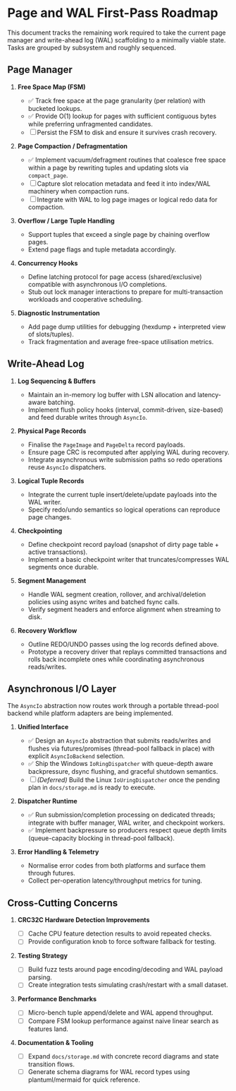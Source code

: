# Page and WAL First-Pass Roadmap

This document tracks the remaining work required to take the current page manager and write-ahead log (WAL) scaffolding to a minimally viable state. Tasks are grouped by subsystem and roughly sequenced.

## Page Manager

1. **Free Space Map (FSM)**
   - ✅ Track free space at the page granularity (per relation) with bucketed lookups.
   - ✅ Provide O(1) lookup for pages with sufficient contiguous bytes while preferring unfragmented candidates.
   - ☐ Persist the FSM to disk and ensure it survives crash recovery.

2. **Page Compaction / Defragmentation**
   - ✅ Implement vacuum/defragment routines that coalesce free space within a page by rewriting tuples and updating slots via `compact_page`.
   - ☐ Capture slot relocation metadata and feed it into index/WAL machinery when compaction runs.
   - ☐ Integrate with WAL to log page images or logical redo data for compaction.

3. **Overflow / Large Tuple Handling**
   - Support tuples that exceed a single page by chaining overflow pages.
   - Extend page flags and tuple metadata accordingly.

4. **Concurrency Hooks**
   - Define latching protocol for page access (shared/exclusive) compatible with asynchronous I/O completions.
   - Stub out lock manager interactions to prepare for multi-transaction workloads and cooperative scheduling.

5. **Diagnostic Instrumentation**
   - Add page dump utilities for debugging (hexdump + interpreted view of slots/tuples).
   - Track fragmentation and average free-space utilisation metrics.

## Write-Ahead Log

1. **Log Sequencing & Buffers**
   - Maintain an in-memory log buffer with LSN allocation and latency-aware batching.
   - Implement flush policy hooks (interval, commit-driven, size-based) and feed durable writes through `AsyncIo`.

2. **Physical Page Records**
   - Finalise the `PageImage` and `PageDelta` record payloads.
   - Ensure page CRC is recomputed after applying WAL during recovery.
   - Integrate asynchronous write submission paths so redo operations reuse `AsyncIo` dispatchers.

3. **Logical Tuple Records**
   - Integrate the current tuple insert/delete/update payloads into the WAL writer.
   - Specify redo/undo semantics so logical operations can reproduce page changes.

4. **Checkpointing**
   - Define checkpoint record payload (snapshot of dirty page table + active transactions).
   - Implement a basic checkpoint writer that truncates/compresses WAL segments once durable.

5. **Segment Management**
   - Handle WAL segment creation, rollover, and archival/deletion policies using async writes and batched fsync calls.
   - Verify segment headers and enforce alignment when streaming to disk.

6. **Recovery Workflow**
   - Outline REDO/UNDO passes using the log records defined above.
   - Prototype a recovery driver that replays committed transactions and rolls back incomplete ones while coordinating asynchronous reads/writes.

## Asynchronous I/O Layer

The `AsyncIo` abstraction now routes work through a portable thread-pool backend while platform adapters are being implemented.

1. **Unified Interface**
   - ✅ Design an `AsyncIo` abstraction that submits reads/writes and flushes via futures/promises (thread-pool fallback in place) with explicit `AsyncIoBackend` selection.
   - ✅ Ship the Windows `IoRingDispatcher` with queue-depth aware backpressure, dsync flushing, and graceful shutdown semantics.
   - ☐ *(Deferred)* Build the Linux `IoUringDispatcher` once the pending plan in `docs/storage.md` is ready to execute.

2. **Dispatcher Runtime**
   - ✅ Run submission/completion processing on dedicated threads; integrate with buffer manager, WAL writer, and checkpoint workers.
   - ✅ Implement backpressure so producers respect queue depth limits (queue-capacity blocking in thread-pool fallback).

3. **Error Handling & Telemetry**
   - Normalise error codes from both platforms and surface them through futures.
   - Collect per-operation latency/throughput metrics for tuning.

## Cross-Cutting Concerns

1. **CRC32C Hardware Detection Improvements**
   - ☐ Cache CPU feature detection results to avoid repeated checks.
   - ☐ Provide configuration knob to force software fallback for testing.

2. **Testing Strategy**
   - ☐ Build fuzz tests around page encoding/decoding and WAL payload parsing.
   - ☐ Create integration tests simulating crash/restart with a small dataset.

3. **Performance Benchmarks**
   - ☐ Micro-bench tuple append/delete and WAL append throughput.
   - ☐ Compare FSM lookup performance against naive linear search as features land.

4. **Documentation & Tooling**
   - ☐ Expand `docs/storage.md` with concrete record diagrams and state transition flows.
   - ☐ Generate schema diagrams for WAL record types using plantuml/mermaid for quick reference.
